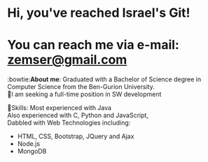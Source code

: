 # Hi, you've reached Israel's Git! 
# You can reach me via e-mail: zemser@gmail.com
:bowtie:**About me**:
Graduated with a Bachelor of Science degree in Computer Science from the Ben-Gurion University.\
:mag_right:I am seeking a full-time position in SW development

:briefcase:Skills:
Most experienced with Java \
Also experienced with C, Python and JavaScript,\
Dabbled with Web Technologies including:
- HTML, CSS, Bootstrap, JQuery and Ajax
- Node.js
- MongoDB


<!--
**zemser/zemser** is a ✨ _special_ ✨ repository because its `README.md` (this file) appears on your GitHub profile.

Here are some ideas to get you started:

- 🔭 I’m currently working on ...
- 🌱 I’m currently learning ...
- 👯 I’m looking to collaborate on ...
- 🤔 I’m looking for help with ...
- 💬 Ask me about ...
- 📫 How to reach me: ...
- 😄 Pronouns: ...
- ⚡ Fun fact: ...
-->
